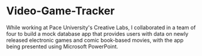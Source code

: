 # Video-Game-Tracker
While working at Pace University's Creative Labs, I collaborated in a team of four to build a mock database app that provides users with data on newly released electronic games and comic book-based movies, with the app being presented using Microsoft PowerPoint.
